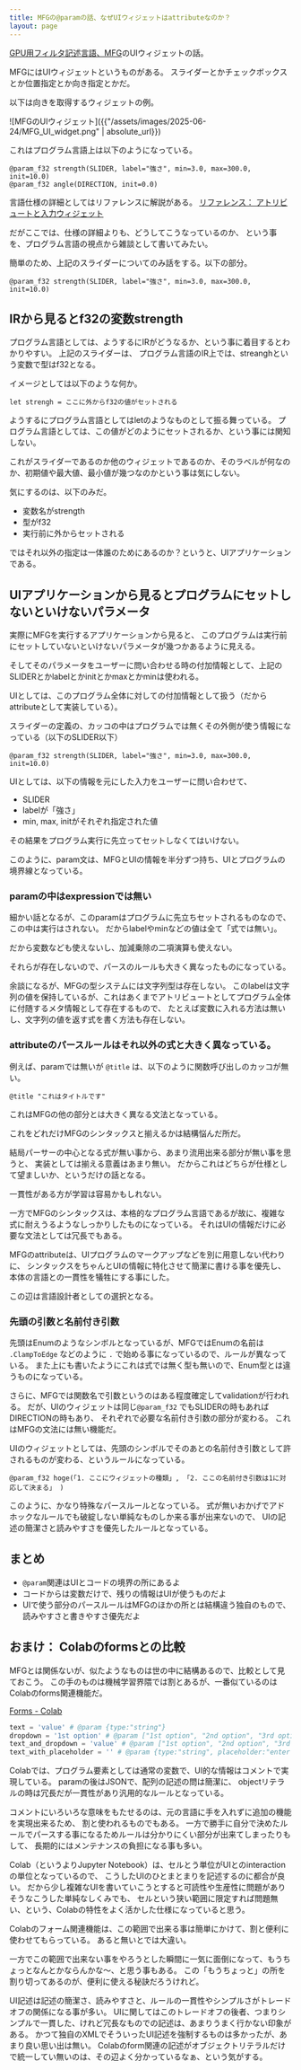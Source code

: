 ```yaml
---
title: MFGの@paramの話、なぜUIウィジェットはattributeなのか？
layout: page
---
```

[GPU用フィルタ記述言語、MFG](https://github.com/karino2/MFG/blob/main/docs/ja/README.md)のUIウィジェットの話。

MFGにはUIウィジェットというものがある。
スライダーとかチェックボックスとか位置指定とか向き指定とかだ。

以下は向きを取得するウィジェットの例。

![MFGのUIウィジェット]({{"/assets/images/2025-06-24/MFG_UI_widget.png" | absolute_url}})

これはプログラム言語上は以下のようになっている。

```
@param_f32 strength(SLIDER, label="強さ", min=3.0, max=300.0, init=10.0)
@param_f32 angle(DIRECTION, init=0.0)
```

言語仕様の詳細としてはリファレンスに解説がある。 [リファレンス： アトリビュートと入力ウィジェット](https://github.com/karino2/MFG/blob/main/docs/ja/Reference/AttrWidget.md)

だがここでは、仕様の詳細よりも、どうしてこうなっているのか、
という事を、プログラム言語の視点から雑談として書いてみたい。

簡単のため、上記のスライダーについてのみ話をする。以下の部分。

```
@param_f32 strength(SLIDER, label="強さ", min=3.0, max=300.0, init=10.0)
```

## IRから見るとf32の変数strength

プログラム言語としては、ようするにIRがどうなるか、という事に着目するとわかりやすい。
上記のスライダーは、
プログラム言語のIR上では、streanghという変数で型はf32となる。

イメージとしては以下のような何か。

```
let strengh = ここに外からf32の値がセットされる
```

ようするにプログラム言語としてはletのようなものとして振る舞っている。
プログラム言語としては、この値がどのようにセットされるか、という事には関知しない。

これがスライダーであるのか他のウィジェットであるのか、そのラベルが何なのか、初期値や最大値、最小値が幾つなのかという事は気にしない。

気にするのは、以下のみだ。

- 変数名がstrength
- 型がf32
- 実行前に外からセットされる

ではそれ以外の指定は一体誰のためにあるのか？というと、UIアプリケーションである。

## UIアプリケーションから見るとプログラムにセットしないといけないパラメータ

実際にMFGを実行するアプリケーションから見ると、
このプログラムは実行前にセットしていないといけないパラメータが幾つかあるように見える。

そしてそのパラメータをユーザーに問い合わせる時の付加情報として、上記のSLIDERとかlabelとかinitとかmaxとかminは使われる。

UIとしては、このプログラム全体に対しての付加情報として扱う（だからattributeとして実装している）。

スライダーの定義の、カッコの中はプログラムでは無くその外側が使う情報になっている（以下のSLIDER以下）

```
@param_f32 strength(SLIDER, label="強さ", min=3.0, max=300.0, init=10.0)
```

UIとしては、以下の情報を元にした入力をユーザーに問い合わせて、

- SLIDER
- labelが「強さ」
- min, max, initがそれぞれ指定された値

その結果をプログラム実行に先立ってセットしなくてはいけない。

このように、param文は、MFGとUIの情報を半分ずつ持ち、UIとプログラムの境界線となっている。

### paramの中はexpressionでは無い

細かい話となるが、このparamはプログラムに先立ちセットされるものなので、
この中は実行はされない。
だからlabelやminなどの値は全て「式では無い」。

だから変数なども使えないし、加減乗除の二項演算も使えない。

それらが存在しないので、パースのルールも大きく異なったものになっている。

余談になるが、MFGの型システムには文字列型は存在しない。
このlabelは文字列の値を保持しているが、これはあくまでアトリビュートとしてプログラム全体に付随するメタ情報として存在するもので、
たとえば変数に入れる方法は無いし、文字列の値を返す式を書く方法も存在しない。

### attributeのパースルールはそれ以外の式と大きく異なっている。

例えば、paramでは無いが `@title` は、以下のように関数呼び出しのカッコが無い。

```
@title "これはタイトルです"
```

これはMFGの他の部分とは大きく異なる文法となっている。

これをどれだけMFGのシンタックスと揃えるかは結構悩んだ所だ。

結局パーサーの中心となる式が無い事から、あまり流用出来る部分が無い事を思うと、
実装としては揃える意義はあまり無い。
だからこれはどちらが仕様として望ましいか、というだけの話となる。

一貫性がある方が学習は容易かもしれない。

一方でMFGのシンタックスは、本格的なプログラム言語であるが故に、複雑な式に耐えうるようなしっかりしたものになっている。
それはUIの情報だけに必要な文法としては冗長でもある。

MFGのattributeは、UIプログラムのマークアップなどを別に用意しない代わりに、
シンタックスをちゃんとUIの情報に特化させて簡潔に書ける事を優先し、
本体の言語との一貫性を犠牲にする事にした。

この辺は言語設計者としての選択となる。

### 先頭の引数と名前付き引数

先頭はEnumのようなシンボルとなっているが、MFGではEnumの名前は `.ClampToEdge` などのように `.` で始める事になっているので、ルールが異なっている。
また上にも書いたようにこれは式では無く型も無いので、Enum型とは違うものになっている。

さらに、MFGでは関数名で引数というのはある程度確定してvalidationが行われる。
だが、UIのウィジェットは同じ`@param_f32` でもSLIDERの時もあればDIRECTIONの時もあり、
それぞれで必要な名前付き引数の部分が変わる。
これはMFGの文法には無い機能だ。

UIのウィジェットとしては、先頭のシンボルでそのあとの名前付き引数として許されるものが変わる、というルールになっている。

```
@param_f32 hoge(「1. ここにウィジェットの種類」, 「2. ここの名前付き引数は1に対応して決まる」 )
```

このように、かなり特殊なパースルールとなっている。
式が無いおかげでアドホックなルールでも破綻しない単純なものしか来る事が出来ないので、
UIの記述の簡潔さと読みやすさを優先したルールとなっている。

## まとめ

- `@param`関連はUIとコードの境界の所にあるよ
- コードからは変数だけで、残りの情報はUIが使うものだよ
- UIで使う部分のパースルールはMFGのほかの所とは結構違う独自のもので、読みやすさと書きやすさ優先だよ

## おまけ： Colabのformsとの比較

MFGとは関係ないが、似たようなものは世の中に結構あるので、比較として見ておこう。
この手のものは機械学習界隈では割とあるが、一番似ているのはColabのforms関連機能だ。

[Forms - Colab](https://colab.research.google.com/notebooks/forms.ipynb)

```python
text = 'value' # @param {type:"string"}
dropdown = '1st option' # @param ["1st option", "2nd option", "3rd option"]
text_and_dropdown = 'value' # @param ["1st option", "2nd option", "3rd option"] {allow-input: true}
text_with_placeholder = '' # @param {type:"string", placeholder:"enter a value"}
```

Colabでは、プログラム要素としては通常の変数で、UI的な情報はコメントで実現している。
paramの後はJSONで、配列の記述の問は簡潔に、
objectリテラルの時は冗長だが一貫性があり汎用的なルールとなっている。

コメントにいろいろな意味をもたせるのは、元の言語に手を入れずに追加の機能を実現出来るため、
割と使われるものでもある。
一方で勝手に自分で決めたルールでパースする事になるためルールは分かりにくい部分が出来てしまったりもして、
長期的にはメンテナンスの負担になる事も多い。

Colab（というよりJupyter Notebook）は、セルとう単位がUIとのinteractionの単位となっているので、
こうしたUIのひとまとまりを記述するのに都合が良い。
だから少し複雑なUIを書いていこうとすると可読性や生産性に問題がありそうなこうした単純なしくみでも、
セルという狭い範囲に限定すれば問題無い、という、Colabの特性をよく活かした仕様になっていると思う。

Colabのフォーム関連機能は、この範囲で出来る事は簡単にかけて、割と便利に使わせてもらっている。
あると無いとでは大違い。

一方でこの範囲で出来ない事をやろうとした瞬間に一気に面倒になって、もうちょっとなんとかならんかな〜、と思う事もある。
この「もうちょっと」の所を割り切ってあるのが、便利に使える秘訣だろうけれど。

UI記述は記述の簡潔さ、読みやすさと、ルールの一貫性やシンプルさがトレードオフの関係になる事が多い。
UIに関してはこのトレードオフの後者、つまりシンプルで一貫した、けれど冗長なものでの記述は、あまりうまく行かない印象がある。
かつて独自のXMLでそういったUI記述を強制するものは多かったが、あまり良い思い出は無い。
Colabのform関連の記述がオブジェクトリテラルだけで統一してい無いのは、その辺よく分かっているなぁ、という気がする。